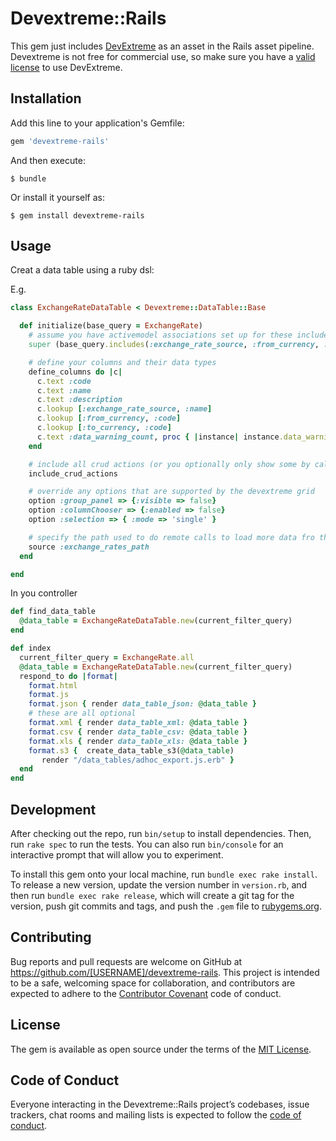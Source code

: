 # Devextreme::Rails

This gem just includes [DevExtreme](https://js.devexpress.com/Documentation/ApiReference/UI_Widgets/dxDataGrid/) as an asset in the Rails asset pipeline.
Devextreme is not free for commercial use, so make sure you have a [valid license](https://js.devexpress.com/Licensing/) to use DevExtreme.

## Installation

Add this line to your application's Gemfile:

```ruby
gem 'devextreme-rails'
```

And then execute:

    $ bundle

Or install it yourself as:

    $ gem install devextreme-rails

## Usage

Creat a data table using a ruby dsl:

E.g.
```ruby
class ExchangeRateDataTable < Devextreme::DataTable::Base

  def initialize(base_query = ExchangeRate)
    # assume you have activemodel associations set up for these includes for lookups
    super (base_query.includes(:exchange_rate_source, :from_currency, :to_currency))

    # define your columns and their data types 
    define_columns do |c|
      c.text :code
      c.text :name
      c.text :description
      c.lookup [:exchange_rate_source, :name]
      c.lookup [:from_currency, :code]
      c.lookup [:to_currency, :code]
      c.text :data_warning_count, proc { |instance| instance.data_warning_count }
    end

    # include all crud actions (or you optionally only show some by calling the underlying add_show_action, add_edit_action, add_delete_action methods)   
    include_crud_actions

    # override any options that are supported by the devextreme grid
    option :group_panel => {:visible => false}
    option :columnChooser => {:enabled => false}
    option :selection => { :mode => 'single' }

    # specify the path used to do remote calls to load more data fro the data table
    source :exchange_rates_path
  end

end


```

In you controller

```ruby
def find_data_table
  @data_table = ExchangeRateDataTable.new(current_filter_query)
end

def index
  current_filter_query = ExchangeRate.all
  @data_table = ExchangeRateDataTable.new(current_filter_query)
  respond_to do |format|
    format.html
    format.js
    format.json { render data_table_json: @data_table }
    # these are all optional
    format.xml { render data_table_xml: @data_table }
    format.csv { render data_table_csv: @data_table }
    format.xls { render data_table_xls: @data_table }
    format.s3 {  create_data_table_s3(@data_table)
       render "/data_tables/adhoc_export.js.erb" }
  end
end

```

## Development

After checking out the repo, run `bin/setup` to install dependencies. Then, run `rake spec` to run the tests. You can also run `bin/console` for an interactive prompt that will allow you to experiment.

To install this gem onto your local machine, run `bundle exec rake install`. To release a new version, update the version number in `version.rb`, and then run `bundle exec rake release`, which will create a git tag for the version, push git commits and tags, and push the `.gem` file to [rubygems.org](https://rubygems.org).

## Contributing

Bug reports and pull requests are welcome on GitHub at https://github.com/[USERNAME]/devextreme-rails. This project is intended to be a safe, welcoming space for collaboration, and contributors are expected to adhere to the [Contributor Covenant](http://contributor-covenant.org) code of conduct.

## License

The gem is available as open source under the terms of the [MIT License](https://opensource.org/licenses/MIT).

## Code of Conduct

Everyone interacting in the Devextreme::Rails project’s codebases, issue trackers, chat rooms and mailing lists is expected to follow the [code of conduct](https://github.com/[USERNAME]/devextreme-rails/blob/master/CODE_OF_CONDUCT.md).
